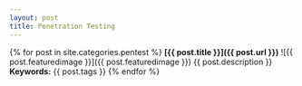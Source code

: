```yaml
---
layout: post
title: Penetration Testing
---
```


{% for post in site.categories.pentest %}
**[{{ post.title }}]({{ post.url }})**
![{{ post.featuredimage }}]({{ post.featuredimage }})
{{ post.description }}
**Keywords:** {{ post.tags }}
{% endfor %}